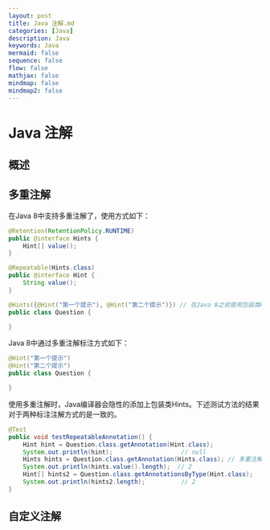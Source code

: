 ```yaml
---
layout: post
title: Java 注解.md
categories: [Java]
description: Java
keywords: Java
mermaid: false
sequence: false
flow: false
mathjax: false
mindmap: false
mindmap2: false
---
```

# Java 注解

## 概述

## 多重注解

在Java 8中支持多重注解了，使用方式如下：

```java
@Retention(RetentionPolicy.RUNTIME)
public @interface Hints {
    Hint[] value();
}

@Repeatable(Hints.class)
public @interface Hint {
    String value();
}

@Hints({@Hint("第一个提示"), @Hint("第二个提示")}) // 在Java 8之前使用包装类Hints的方式标注多个注解
public class Question {

}
```



Java 8中通过多重注解标注方式如下：

```java
@Hint("第一个提示")
@Hint("第二个提示")
public class Question {

}
```



使用多重注解时，Java编译器会隐性的添加上包装类Hints。下述测试方法的结果对于两种标注注解方式的是一致的。

```java
@Test
public void testRepeatableAnnotation() {
    Hint hint = Question.class.getAnnotation(Hint.class);
    System.out.println(hint);                   // null
    Hints hints = Question.class.getAnnotation(Hints.class); // 多重注解方式没有显示标注Hints注解仍能获取到该注解对象
    System.out.println(hints.value().length);  // 2
    Hint[] hints2 = Question.class.getAnnotationsByType(Hint.class);
    System.out.println(hints2.length);          // 2
}
```



## 自定义注解
